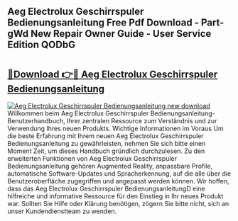 ## Aeg Electrolux Geschirrspuler Bedienungsanleitung Free Pdf Download - Part-gWd New Repair Owner Guide - User Service Edition QODbG

# <h2><a href="http://df56je.blite.top/?on=Aeg+Electrolux+Geschirrspuler+Bedienungsanleitung">🔗Download 👉🔴 Aeg Electrolux Geschirrspuler Bedienungsanleitung</a></h2>

[![Aeg Electrolux Geschirrspuler Bedienungsanleitung new download](https://i.imgur.com/lujVjoI.png)](http://df56je.blite.top/?on=Aeg+Electrolux+Geschirrspuler+Bedienungsanleitung)
Willkommen beim Aeg Electrolux Geschirrspuler Bedienungsanleitung-Benutzerhandbuch, Ihrer zentralen Ressource zum Verständnis und zur Verwendung Ihres neuen Produkts. Wichtige Informationen im Voraus Um die beste Erfahrung mit Ihrem neuen Aeg Electrolux Geschirrspuler Bedienungsanleitung zu gewährleisten, nehmen Sie sich bitte einen Moment Zeit, um dieses Handbuch gründlich durchzulesen. Zu den erweiterten Funktionen von Aeg Electrolux Geschirrspuler Bedienungsanleitung gehören Augmented Reality, anpassbare Profile, automatische Software-Updates und Spracherkennung, auf die alle über die Benutzeroberfläche zugegriffen und angepasst werden können. Wir hoffen, dass das Aeg Electrolux Geschirrspuler BedienungsanleitungD eine hilfreiche und informative Ressource für den Einstieg in Ihr neues Produkt war. Sollten Sie Hilfe oder Klärung benötigen, zögern Sie bitte nicht, sich an unser Kundendienstteam zu wenden.
